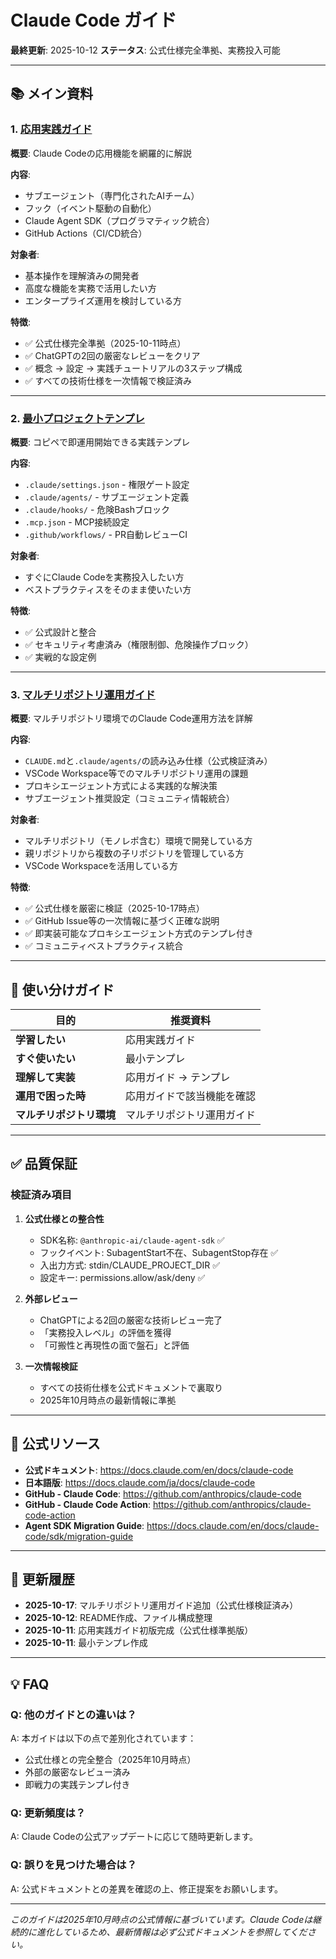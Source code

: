 # Claude Code ガイド

**最終更新**: 2025-10-12
**ステータス**: 公式仕様完全準拠、実務投入可能

---

## 📚 メイン資料

### 1. [応用実践ガイド](./claude-code-advanced-guide.md)

**概要**: Claude Codeの応用機能を網羅的に解説

**内容**:

- サブエージェント（専門化されたAIチーム）
- フック（イベント駆動の自動化）
- Claude Agent SDK（プログラマティック統合）
- GitHub Actions（CI/CD統合）

**対象者**:

- 基本操作を理解済みの開発者
- 高度な機能を実務で活用したい方
- エンタープライズ運用を検討している方

**特徴**:

- ✅ 公式仕様完全準拠（2025-10-11時点）
- ✅ ChatGPTの2回の厳密なレビューをクリア
- ✅ 概念 → 設定 → 実践チュートリアルの3ステップ構成
- ✅ すべての技術仕様を一次情報で検証済み

---

### 2. [最小プロジェクトテンプレ](./claude-code-minimal-project-template.md)

**概要**: コピペで即運用開始できる実践テンプレ

**内容**:

- `.claude/settings.json` - 権限ゲート設定
- `.claude/agents/` - サブエージェント定義
- `.claude/hooks/` - 危険Bashブロック
- `.mcp.json` - MCP接続設定
- `.github/workflows/` - PR自動レビューCI

**対象者**:

- すぐにClaude Codeを実務投入したい方
- ベストプラクティスをそのまま使いたい方

**特徴**:

- ✅ 公式設計と整合
- ✅ セキュリティ考慮済み（権限制御、危険操作ブロック）
- ✅ 実戦的な設定例

---

### 3. [マルチリポジトリ運用ガイド](./multi-repository-workspace-guide.md)

**概要**: マルチリポジトリ環境でのClaude Code運用方法を詳解

**内容**:

- `CLAUDE.md`と`.claude/agents/`の読み込み仕様（公式検証済み）
- VSCode Workspace等でのマルチリポジトリ運用の課題
- プロキシエージェント方式による実践的な解決策
- サブエージェント推奨設定（コミュニティ情報統合）

**対象者**:

- マルチリポジトリ（モノレポ含む）環境で開発している方
- 親リポジトリから複数の子リポジトリを管理している方
- VSCode Workspaceを活用している方

**特徴**:

- ✅ 公式仕様を厳密に検証（2025-10-17時点）
- ✅ GitHub Issue等の一次情報に基づく正確な説明
- ✅ 即実装可能なプロキシエージェント方式のテンプレ付き
- ✅ コミュニティベストプラクティス統合

---

## 🎯 使い分けガイド

| 目的                     | 推奨資料                   |
| ------------------------ | -------------------------- |
| **学習したい**           | 応用実践ガイド             |
| **すぐ使いたい**         | 最小テンプレ               |
| **理解して実装**         | 応用ガイド → テンプレ      |
| **運用で困った時**       | 応用ガイドで該当機能を確認 |
| **マルチリポジトリ環境** | マルチリポジトリ運用ガイド |

---

## ✅ 品質保証

### 検証済み項目

1. **公式仕様との整合性**
   - SDK名称: `@anthropic-ai/claude-agent-sdk` ✅
   - フックイベント: SubagentStart不在、SubagentStop存在 ✅
   - 入出力方式: stdin/CLAUDE_PROJECT_DIR ✅
   - 設定キー: permissions.allow/ask/deny ✅

2. **外部レビュー**
   - ChatGPTによる2回の厳密な技術レビュー完了
   - 「実務投入レベル」の評価を獲得
   - 「可搬性と再現性の面で盤石」と評価

3. **一次情報検証**
   - すべての技術仕様を公式ドキュメントで裏取り
   - 2025年10月時点の最新情報に準拠

---

## 🔗 公式リソース

- **公式ドキュメント**: <https://docs.claude.com/en/docs/claude-code>
- **日本語版**: <https://docs.claude.com/ja/docs/claude-code>
- **GitHub - Claude Code**: <https://github.com/anthropics/claude-code>
- **GitHub - Claude Code Action**: <https://github.com/anthropics/claude-code-action>
- **Agent SDK Migration Guide**: <https://docs.claude.com/en/docs/claude-code/sdk/migration-guide>

---

## 📅 更新履歴

- **2025-10-17**: マルチリポジトリ運用ガイド追加（公式仕様検証済み）
- **2025-10-12**: README作成、ファイル構成整理
- **2025-10-11**: 応用実践ガイド初版完成（公式仕様準拠版）
- **2025-10-11**: 最小テンプレ作成

---

## 💡 FAQ

### Q: 他のガイドとの違いは？

A: 本ガイドは以下の点で差別化されています：

- 公式仕様との完全整合（2025年10月時点）
- 外部の厳密なレビュー済み
- 即戦力の実践テンプレ付き

### Q: 更新頻度は？

A: Claude Codeの公式アップデートに応じて随時更新します。

### Q: 誤りを見つけた場合は？

A: 公式ドキュメントとの差異を確認の上、修正提案をお願いします。

---

_このガイドは2025年10月時点の公式情報に基づいています。Claude Codeは継続的に進化しているため、最新情報は必ず公式ドキュメントを参照してください。_
